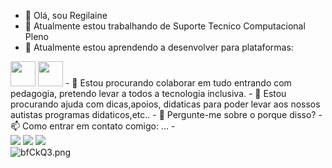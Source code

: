 - 👋 Olá, sou Regilaine
- 🔭 Atualmente estou trabalhando de Suporte Tecnico Computacional Pleno 
- 🌱 Atualmente estou aprendendo a desenvolver para plataformas:
 <img loading="lazy" src="https://cdn.jsdelivr.net/gh/devicons/devicon/icons/linux/linux-original.svg" width="40" height="40"/>
 <img src="https://cdn.jsdelivr.net/gh/devicons/devicon/icons/android/android-plain-wordmark.svg"  width="40" height="40" />
 - 👯 Estou procurando colaborar em tudo entrando com pedagogia, pretendo levar a todos a tecnologia inclusiva.
- 🤔 Estou procurando ajuda com dicas,apoios, didaticas para poder levar aos nossos autistas programas didaticos,etc..
- 💬 Pergunte-me sobre o porque disso?
- 📫 Como entrar em contato comigo: ...
- <div>
<a href="https://instagram.com/laine_silva144" target="_blank"><img loading="lazy" src="https://img.shields.io/badge/-Instagram-%23E4405F?style=for-the-badge&logo=instagram&logoColor=white" target="_blank"></a>
<a href = "mailto:laineanalistasistemas@gmail.com"><img loading="lazy" src="https://img.shields.io/badge/Gmail-D14836?style=for-the-badge&logo=gmail&logoColor=white" target="_blank"></a>
<a href="https://www.linkedin.com/in/regilaine-souza-da-silva-2b43a91b8/" target="_blank"><img loading="lazy" src="https://img.shields.io/badge/-LinkedIn-%230077B5?style=for-the-badge&logo=linkedin&logoColor=white" target="_blank"></a>   
</div>
<img src="https://a.imagem.app/bfCkQ3.png" alt="bfCkQ3.png" border="0" />

